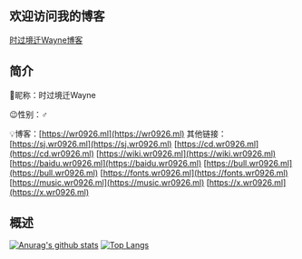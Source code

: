 ## 欢迎访问我的博客
[时过境迁Wayne博客](https://wr0926.ml)
<!--
**wr20060926/wr20060926** is a ✨ _special_ ✨ repository because its `README.md` (this file) appears on your GitHub profile.

Here are some ideas to get you started:

- 🔭 I’m currently working on ...
- 🌱 I’m currently learning ...
- 👯 I’m looking to collaborate on ...
- 🤔 I’m looking for help with ...
- 💬 Ask me about ...
- 📫 How to reach me: ...
- 😄 Pronouns: ...
- ⚡ Fun fact: ...
-->
## 简介
🎈昵称：时过境迁Wayne

😉性别：♂

💡博客：[https://wr0926.ml](https://wr0926.ml)
其他链接：
[https://sj.wr0926.ml](https://sj.wr0926.ml)
[https://cd.wr0926.ml](https://cd.wr0926.ml)
[https://wiki.wr0926.ml](https://wiki.wr0926.ml)
[https://baidu.wr0926.ml](https://baidu.wr0926.ml)
[https://bull.wr0926.ml](https://bull.wr0926.ml)
[https://fonts.wr0926.ml](https://fonts.wr0926.ml)
[https://music.wr0926.ml](https://music.wr0926.ml)
[https://x.wr0926.ml](https://x.wr0926.ml)
## 概述
[![Anurag's github stats](https://github-readme-stats.vercel.app/api?username=wayne0926)](https://github.com/anuraghazra/github-readme-stats)
[![Top Langs](https://github-readme-stats.vercel.app/api/top-langs/?username=wayne0926)](https://github.com/anuraghazra/github-readme-stats)

